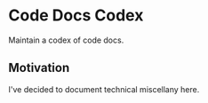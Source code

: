 Code Docs Codex
===============

Maintain a codex of code docs.

Motivation
----------

I've decided to document technical miscellany here.
